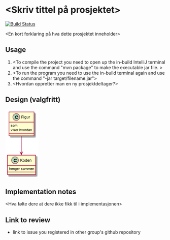 # <Skriv tittel på prosjektet>

[![Build Status](https://travis-ci.com/Westerdals/prosjektnavn.svg?token=Sj4fcBr8hVerjvQWkoAz&branch=master)](https://travis-ci.com/Westerdals/prosjektnavn)

<En kort forklaring på hva dette prosjektet inneholder>

## Usage

1. <To compile the project you need to open up the in-build IntelliJ terminal and use the command "mvn package" to make the executable jar file. >
2. <To run the program you need to use the in-build terminal again and use the command "-jar target/filename.jar">
3. <Hvordan oppretter man en ny prosjektdeltager?>

 
 ## Design (valgfritt)
 
![Design](./doc/design.png)

 ## Implementation notes
 
<Hva gjorde dere godt i implementasjonen>

<Hva følte dere at dere ikke fikk til i implementasjonen>

## Link to review

* link to issue you registered in other group's github repository
